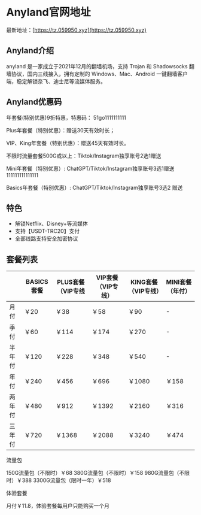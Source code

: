 # Anyland官网地址

最新地址：[https://tz.059950.xyz](https://tz.059950.xyz)

## Anyland介绍

anyland 是一家成立于2021年12月的翻墙机场，支持 Trojan 和 Shadowsocks 翻墙协议，国内三线接入，拥有定制的 Windows、Mac、Android 一键翻墙客户端，稳定解锁奈飞、迪士尼等流媒体服务。

## Anyland优惠码

年套餐(特别优惠)9折特惠，特惠码： 51go1111111111

Plus年套餐（特别优惠）：赠送30天有效时长；

VIP、King年套餐（特别优惠）：赠送45天有效时长。

不限时流量套餐500G或以上：Tiktok/Instagram独享账号2选1赠送

Mini年套餐（特别优惠）: ChatGPT/Tiktok/Instagram独享账号3选1赠送111111111111111

Basics年套餐（特别优惠）: ChatGPT/Tiktok/Instagram独享账号3选2 赠送

## 特色

* 解锁Netflix、Disney+等流媒体
* 支持【USDT-TRC20】支付
* 全部线路支持安全加密协议

## 套餐列表

||BASICS套餐|PLUS套餐（VIP专线|VIP套餐（VIP专线）|KING套餐（VIP专线）|MINI套餐（年付）|
|----|----|----|----|----|----|
|月付|￥20|￥38|￥58|￥90|-|
|季付|￥60|￥114|￥174|￥270|-|
|半年付|￥120|￥228|￥348|￥540|-|
|年付|￥240|￥456|￥696|￥1080|￥158|
|两年付|￥480|￥912|￥1392|￥2160|￥316|
|三年付|￥720|￥1368|￥2088|￥3240|￥474|

流量包

150G流量包（不限时）￥68
380G流量包（不限时）￥158
980G流量包（不限时）￥388
3300G流量包（限时一年）￥518

体验套餐

月付￥11.8，体验套餐每用户只能购买一个月
